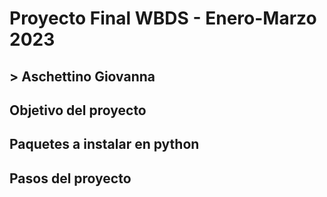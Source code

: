 # **Proyecto Final WBDS** - Enero-Marzo 2023
## > Aschettino Giovanna

## Objetivo del proyecto

## Paquetes a instalar en python

## Pasos del proyecto
